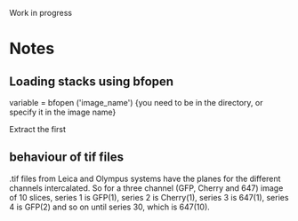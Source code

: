 Work in progress

# Notes

## Loading stacks using bfopen

variable = bfopen ('image_name') {you need to be in the directory, or specify it in the image name}

Extract the first


## behaviour of tif files

.tif files from Leica and Olympus systems have the planes for the different channels intercalated. So for a three channel (GFP, Cherry and 647) image of 10 slices, series 1 is GFP(1), series 2 is Cherry(1), series 3 is 647(1), series 4 is GFP(2) and so on until series 30, which is 647(10).
